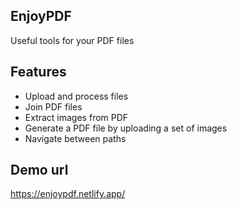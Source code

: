 ## EnjoyPDF
Useful tools for your PDF files

## Features
- Upload and process files
- Join PDF files
- Extract images from PDF
- Generate a PDF file by uploading a set of images
- Navigate between paths

## Demo url
https://enjoypdf.netlify.app/

